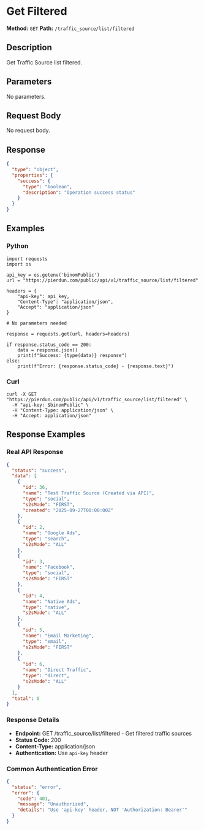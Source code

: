 # Get Filtered

**Method:** `GET`
**Path:** `/traffic_source/list/filtered`

## Description
Get Traffic Source list filtered.

## Parameters
No parameters.

## Request Body
No request body.

## Response
```json
{
  "type": "object",
  "properties": {
    "success": {
      "type": "boolean",
      "description": "Operation success status"
    }
  }
}
```

## Examples
### Python
```__python__
import requests
import os

api_key = os.getenv('binomPublic')
url = "https://pierdun.com/public/api/v1/traffic_source/list/filtered"

headers = {
    "api-key": api_key,
    "Content-Type": "application/json",
    "Accept": "application/json"
}

# No parameters needed

response = requests.get(url, headers=headers)

if response.status_code == 200:
    data = response.json()
    print(f"Success: {type(data)} response")
else:
    print(f"Error: {response.status_code} - {response.text}")
```
### Curl
```__curl__
curl -X GET "https://pierdun.com/public/api/v1/traffic_source/list/filtered" \
  -H "api-key: $binomPublic" \
  -H "Content-Type: application/json" \
  -H "Accept: application/json"
```
## Response Examples

### Real API Response
```json
{
  "status": "success",
  "data": [
    {
      "id": 36,
      "name": "Test Traffic Source (Created via API)",
      "type": "social",
      "s2sMode": "FIRST",
      "created": "2025-09-27T00:00:00Z"
    },
    {
      "id": 2,
      "name": "Google Ads",
      "type": "search",
      "s2sMode": "ALL"
    },
    {
      "id": 3,
      "name": "Facebook",
      "type": "social",
      "s2sMode": "FIRST"
    },
    {
      "id": 4,
      "name": "Native Ads",
      "type": "native",
      "s2sMode": "ALL"
    },
    {
      "id": 5,
      "name": "Email Marketing",
      "type": "email",
      "s2sMode": "FIRST"
    },
    {
      "id": 6,
      "name": "Direct Traffic",
      "type": "direct",
      "s2sMode": "ALL"
    }
  ],
  "total": 6
}
```

### Response Details
- **Endpoint:** GET /traffic_source/list/filtered - Get filtered traffic sources
- **Status Code:** 200
- **Content-Type:** application/json
- **Authentication:** Use `api-key` header

### Common Authentication Error
```json
{
  "status": "error",
  "error": {
    "code": 401,
    "message": "Unauthorized",
    "details": "Use 'api-key' header, NOT 'Authorization: Bearer'"
  }
}
```
